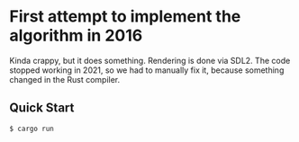# First attempt to implement the algorithm in 2016

Kinda crappy, but it does something. Rendering is done via SDL2. The code stopped working in 2021, so we had to manually fix it, because something changed in the Rust compiler.

## Quick Start

```console
$ cargo run
```
